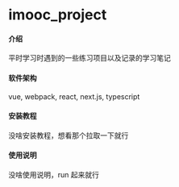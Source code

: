 # imooc_project

#### 介绍

平时学习时遇到的一些练习项目以及记录的学习笔记

#### 软件架构

vue, webpack, react, next.js, typescript


#### 安装教程

没啥安装教程，想看那个拉取一下就行

#### 使用说明

没啥使用说明，run 起来就行

